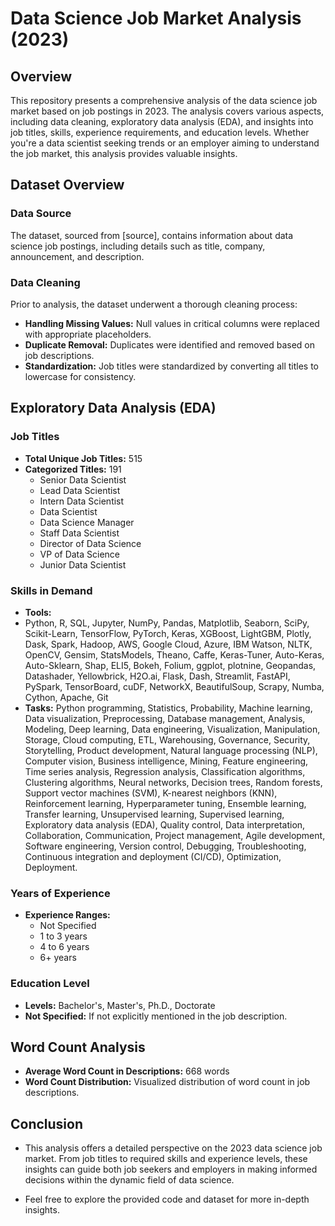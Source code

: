 
# Data Science Job Market Analysis (2023)

## Overview

This repository presents a comprehensive analysis of the data science job market based on job postings in 2023. The analysis covers various aspects, including data cleaning, exploratory data analysis (EDA), and insights into job titles, skills, experience requirements, and education levels. Whether you're a data scientist seeking trends or an employer aiming to understand the job market, this analysis provides valuable insights.

## Dataset Overview

### Data Source
The dataset, sourced from [source], contains information about data science job postings, including details such as title, company, announcement, and description.

### Data Cleaning
Prior to analysis, the dataset underwent a thorough cleaning process:
- **Handling Missing Values:** Null values in critical columns were replaced with appropriate placeholders.
- **Duplicate Removal:** Duplicates were identified and removed based on job descriptions.
- **Standardization:** Job titles were standardized by converting all titles to lowercase for consistency.

## Exploratory Data Analysis (EDA)

### Job Titles

- **Total Unique Job Titles:** 515
- **Categorized Titles:** 191
  - Senior Data Scientist
  - Lead Data Scientist
  - Intern Data Scientist
  - Data Scientist
  - Data Science Manager
  - Staff Data Scientist
  - Director of Data Science
  - VP of Data Science
  - Junior Data Scientist

### Skills in Demand

- **Tools:**
- Python, R, SQL, Jupyter, NumPy, Pandas, Matplotlib, Seaborn, SciPy, Scikit-Learn, TensorFlow, PyTorch, Keras, XGBoost, LightGBM, Plotly, Dask, Spark, Hadoop, AWS, Google Cloud, Azure, IBM Watson, NLTK, OpenCV, Gensim, StatsModels, Theano, Caffe, Keras-Tuner, Auto-Keras, Auto-Sklearn, Shap, ELI5, Bokeh, Folium, ggplot, plotnine, Geopandas, Datashader, Yellowbrick, H2O.ai, Flask, Dash, Streamlit, FastAPI, PySpark, TensorBoard, cuDF, NetworkX, BeautifulSoup, Scrapy, Numba, Cython, Apache, Git
- **Tasks:** Python programming, Statistics, Probability, Machine learning, Data visualization, Preprocessing, Database management, Analysis, Modeling, Deep learning, Data engineering, Visualization, Manipulation, Storage, Cloud computing, ETL, Warehousing, Governance, Security, Storytelling, Product development, Natural language processing (NLP), Computer vision, Business intelligence, Mining, Feature engineering, Time series analysis, Regression analysis, Classification algorithms, Clustering algorithms, Neural networks, Decision trees, Random forests, Support vector machines (SVM), K-nearest neighbors (KNN), Reinforcement learning, Hyperparameter tuning, Ensemble learning, Transfer learning, Unsupervised learning, Supervised learning, Exploratory data analysis (EDA), Quality control, Data interpretation, Collaboration, Communication, Project management, Agile development, Software engineering, Version control, Debugging, Troubleshooting, Continuous integration and deployment (CI/CD), Optimization, Deployment.

### Years of Experience

- **Experience Ranges:** 
  - Not Specified
  - 1 to 3 years
  - 4 to 6 years
  - 6+ years

### Education Level

- **Levels:** Bachelor's, Master's, Ph.D., Doctorate
- **Not Specified:** If not explicitly mentioned in the job description.

## Word Count Analysis

- **Average Word Count in Descriptions:** 668 words
- **Word Count Distribution:** Visualized distribution of word count in job descriptions.

## Conclusion

- This analysis offers a detailed perspective on the 2023 data science job market. From job titles to required skills and experience levels, these insights can guide both job seekers and employers in making informed decisions within the dynamic field of data science.

- Feel free to explore the provided code and dataset for more in-depth insights.
